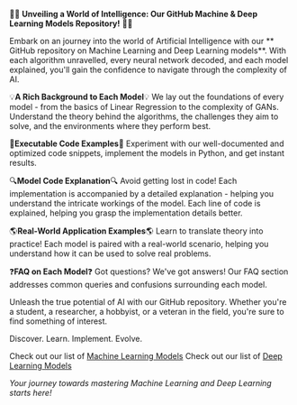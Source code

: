 
🎉🚀 **Unveiling a World of Intelligence: Our GitHub Machine & Deep Learning Models Repository!** 🚀🎉

Embark on an journey into the world of Artificial Intelligence with our ** GitHub repository on Machine Learning and Deep Learning models**. With each algorithm unravelled, every neural network decoded, and each model explained, you'll gain the confidence to navigate through the complexity of AI.

💡**A Rich Background to Each Model**💡 
We lay out the foundations of every model - from the basics of Linear Regression to the complexity of GANs. Understand the theory behind the algorithms, the challenges they aim to solve, and the environments where they perform best.

📝**Executable Code Examples**📝
Experiment with our well-documented and optimized code snippets, implement the models in Python, and get instant results. 

🔍**Model Code Explanation**🔍
Avoid getting lost in code! Each implementation is accompanied by a detailed explanation - helping you understand the intricate workings of the model. Each line of code is explained, helping you grasp the implementation details better.

🌎**Real-World Application Examples**🌎
Learn to translate theory into practice! Each model is paired with a real-world scenario, helping you understand how it can be used to solve real problems. 

❓**FAQ on Each Model**❓
Got questions? We've got answers! Our FAQ section addresses common queries and confusions surrounding each model. 

Unleash the true potential of AI with our GitHub repository. Whether you're a student, a researcher, a hobbyist, or a veteran in the field, you're sure to find something of interest. 

Discover. Learn. Implement. Evolve.

Check out our list of [Machine Learning Models](https://github.com/cloudpedagogy/models/tree/main/ml) 
Check out our list of [Deep Learning Models](https://github.com/cloudpedagogy/models/blob/main/dl/README.md) 

_Your journey towards mastering Machine Learning and Deep Learning starts here!_
